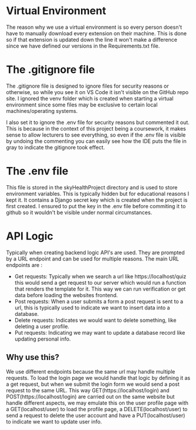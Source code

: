 # Virtual Environment 

The reason why we use a virtual environment is so every person doesn't have to manually download every extension on their machine. This is done so if that extension is updated down the line it won't make a difference since we have defined our versions in the Requirements.txt file.

# The .gitignore file

The .gitignore file is designed to ignore files for security reasons or otherwise, so while you see it on VS Code it isn't visible on the GitHub repo site. I ignored the venv folder which is created when starting a virtual environment since some files may be exclusive to certain local machines/operating systems.        
        
I also set it to ignore the .env file for security reasons but commented it out. This is because in the context of this project being a coursework, it makes sense to allow lecturers to see everything, so even if the .env file is visible by undoing the commenting you can easily see how the IDE puts the file in gray to indicate the gitignore took effect.        
      
# The .env file     
          
This file is stored in the skyHealthProject directory and is used to store environment variables. This is typically hidden but for educational reasons I kept it. It contains a Django secret key which is created when the project is first created. I ensured to put the key in the .env file before commiting it to github so it wouldn't be visible under normal circumstances. 

# API Logic 

Typically when creating backend logic API's are used. They are prompted by a URL endpoint and can be used for multiple reasons. The main URL endpoints are : 

- Get requests: Typically when we search a url like https://localhost/quiz this would send a get request to our server which would run a function that renders the template for it. This way we can run verification or get data before loading the websites frontend. 
- Post requests: When a user submits a form a post request is sent to a url, this is typically used to indicate we want to insert data into a database. 
- Delete requests: Indicates we would want to delete something, like deleting a user profile. 
- Put requests: Indicating we may want to update a database record like updating personal info.        

## Why use this? 

We use different endpoints because the same url may handle multiple requests. To load the login page we would handle that logic by defining it as a get request, but when we submit the login form we would send a post request to the same URL. This way GET(https://localhost/login) and POST(https://localhost/login) are carried out on the same website but handle different aspects, we may emulate this on the user profile page with a GET(localhost/user) to load the profile page, a DELETE(localhost/user) to send a request to delete the user account and have a PUT(localhost/user) to indicate we want to update user info. 
